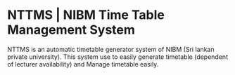 # NTTMS | NIBM Time Table Management System
NTTMS is an automatic timetable generator system of NIBM (Sri lankan private university). This system use to easily generate timetable (dependent of lecturer availability) and Manage timetable easily.

